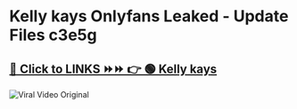 
 # Kelly kays Onlyfans Leaked - Update Files c3e5g

## <h2><a href="https://clipsfans.com/Kelly_kays&ref=git">🔗 Click to LINKS ⏩⏩ 👉 🟢 Kelly kays </a></h2>

<a href="https://clipsfans.com/Kelly_kays&ref=git" rel="nofollow" data-target="animated-image.originalLink"><img src="https://i.ibb.co.com/xMMVF88/686577567.gif" alt="Viral Video Original" style="max-width: 100%; display: inline-block;" data-target="animated-image.originalImage"></a>

